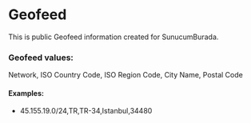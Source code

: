 # Geofeed
This is public Geofeed information created for SunucumBurada.

### Geofeed values:
Network, ISO Country Code, ISO Region Code, City Name, Postal Code

#### Examples:
- 45.155.19.0/24,TR,TR-34,Istanbul,34480
